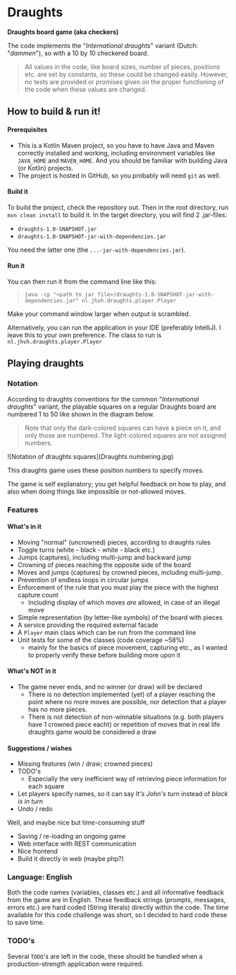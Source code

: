 # Draughts
**Draughts board game (aka checkers)**

The code implements the "*International draughts*" variant (Dutch: "*dammen*"), so with a 10 by 10 checkered board.
> All values in the code, like board sizes, number of pieces, positions etc. are set by constants, so these could be
> changed easily.
> However, no tests are provided or promises given on the proper functioning of the code when these values are changed.

## How to build & run it!
#### Prerequisites
* This is a Kotlin Maven project, so you have to have Java and Maven correctly installed and working,
  including environment variables like `JAVA_HOME` and `MAVEN_HOME`.
  And you should be familiar with building Java (or Kotlin) projects.
* The project is hosted in GitHub, so you probably will need `git` as well.

#### Build it
To build the project, check the repository out. Then in the root directory, run `mvn clean install` to build it.
In the target directory, you will find 2 .jar-files:
 * `draughts-1.0-SNAPSHOT.jar`
 * `draughts-1.0-SNAPSHOT-jar-with-dependencies.jar`

You need the latter one (the `...-jar-with-dependencies.jar`).

#### Run it
You can then run it from the command line like this:
> ``java -cp "<path to jar file>/draughts-1.0-SNAPSHOT-jar-with-dependencies.jar" nl.jhvh.draughts.player.Player``

Make your command window larger when output is scrambled.

Alternatively, you can run the application in your IDE (preferably IntelliJ). I leave this to your own preference.
The class to run is `nl.jhvh.draughts.player.Player`

## Playing draughts
### Notation
According to draughts conventions for the common "*International draughts*" variant,
the playable squares on a regular Draughts board are numbered 1 to 50 like shown in the diagram below.
> Note that only the dark-colored squares can have a piece on it, and only those are numbered.
> The light-colored squares are not assigned numbers.

![Notation of draughts squares](Draughts numbering.jpg)

This draughts game uses these position numbers to specify moves.

The game is self explanatory; you get helpful feedback on how to play, and also when doing things like impossible
or not-allowed moves.

### Features
#### What's in it
* Moving "normal" (uncrowned) pieces, according to draughts rules
* Toggle turns (white - black - white - black etc.)
* Jumps (captures), including multi-jump and backward jump
* Crowning of pieces reaching the opposite side of the board
* Moves and jumps (captures) by crowned pieces, including multi-jump.
* Prevention of endless loops in circular jumps
* Enforcement of the rule that you must play the piece with the highest capture count
   * Including display of which moves *are* allowed, in case of an illegal move
* Simple representation (by letter-like symbols) of the board with pieces
* A service providing the required external facade
* A `Player` main class which can be run from the command line
* Unit tests for some of the classes (code coverage ~58%)
   * mainly for the basics of piece movement, capturing etc.,
     as I wanted to properly verify these before building more upon it

#### What's NOT in it
* The game never ends, and no winner (or draw) will be declared
   * There is no detection implemented (yet) of a player reaching the point where no more moves are possible,
     nor detection that a player has no more pieces.
   * There is not detection of non-winnable situations (e.g. both players have 1 crowned piece eacht)
     or repetition of moves that in real life draughts game would be considered a draw
  
#### Suggestions / wishes
* Missing features (win / draw; crowned pieces)
* TODO's
   * Especially the very inefficient way of retrieving piece information for each square
* Let players specify names, so it can say *It's John's turn* instead of *black is in turn*
* Undo / redo

Well, and maybe nice but time-consuming stuff
* Saving / re-loading an ongoing game
* Web interface with REST communication
* Nice frontend
* Build it directly in web (maybe php?)

### Language: English
Both the code names (variables, classes etc.) and all informative feedback from the game are in English.
These feedback strings (prompts, messages, errors etc.) are hard coded (String literals) directly within the code.
The time available for this code challenge was short, so I decided to hard code these to save time.

### TODO's
Several `TODO`'s are left in the code, these should be handled when a production-strength application were required.
